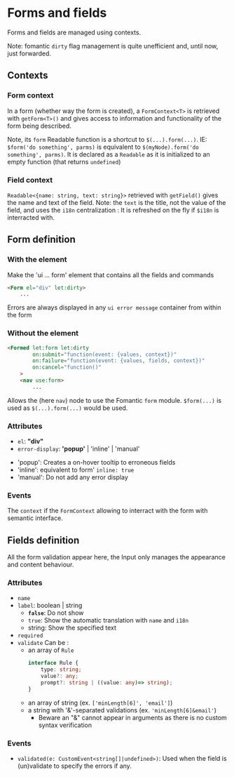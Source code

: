 # Forms and fields

Forms and fields are managed using contexts.

Note: fomantic `dirty` flag management is quite unefficient and, until now, just forwarded.

## Contexts

### Form context

In a form (whether way the form is created), a `FormContext<T>` is retrieved with `getForm<T>()` and gives access to information and functionality of the form being described.

Note, its `form` Readable function is a shortcut to `$(...).form(...)`. IE: `$form('do something', parms)` is equivalent to `$(myNode).form('do something', parms)`. It is declared as a `Readable` as it is initialized to an empty function (that returns `undefined`)

### Field context

`Readable<{name: string, text: string}>` retrieved with `getField()` gives the name and text of the field. Note: the `text` is the title, not the value of the field, and uses the `i18n` centralization : It is refreshed on the fly if `$i18n` is interracted with.

## Form definition

### With the element

Make the 'ui ... form' element that contains all the fields and commands

```html
<Form el="div" let:dirty>
	...
```

Errors are always displayed in any `ui error message` container from within the form

### Without the element

```html
<Formed let:form let:dirty
		on:submit="function(event: {values, context})"
		on:failure="function(event: {values, fields, context})"
		on:cancel="function()"
	>
	<nav use:form>
		...
```

Allows the (here `nav`) node to use the Fomantic `form` module. `$form(...)` is used as `$(...).form(...)` would be used.

### Attributes

- `el`: **"div"**
- `error-display`: **'popup'** | 'inline' | 'manual'
 * 'popup': Creates a on-hover tooltip to erroneous fields
 * 'inline': equivalent to form' `inline: true`
 * 'manual': Do not add any error display

### Events

The `context` if the `FormContext` allowing to interract with the form with semantic interface.

## Fields definition

All the form validation appear here, the Input only manages the appearance and content behaviour.

### Attributes
- `name`
- `label`: boolean | string
  - **`false`**: Do not show
  - `true`: Show the automatic translation with `name` and `i18n`
  - string: Show the specified text
- `required`
- `validate` Can be :
  - an array of `Rule`
	```ts
	interface Rule {
		type: string;
		value?: any;
		prompt?: string | ((value: any)=> string);
	}
	```
  - an array of string (ex. `['minLength[6]', 'email']`)
  - a string with '&'-separated validations (ex. `'minLength[6]&email'`)
    - Beware an "&" cannot appear in arguments as there is no custom syntax verification

### Events
- `validated(e: CustomEvent<string[]|undefined>)`: Used when the field is (un)validate to specify the errors if any.
